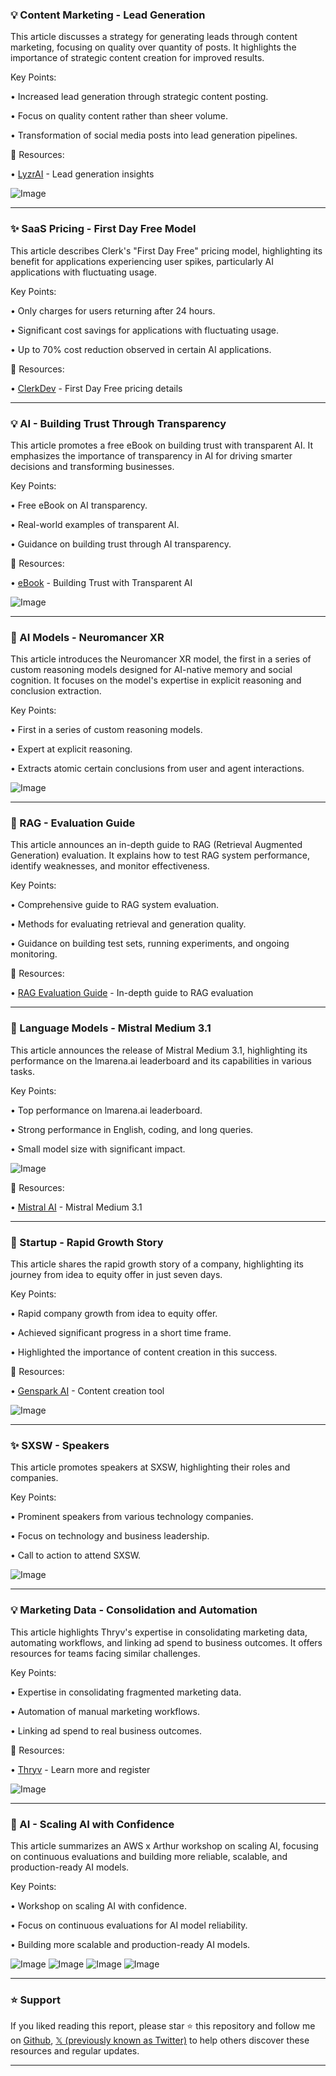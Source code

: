 ### 💡 Content Marketing - Lead Generation

This article discusses a strategy for generating leads through content marketing, focusing on quality over quantity of posts.  It highlights the importance of strategic content creation for improved results.

Key Points:

• Increased lead generation through strategic content posting.


• Focus on quality content rather than sheer volume.


• Transformation of social media posts into lead generation pipelines.



🔗 Resources:

• [LyzrAI](https://x.com/LyzrAI) - Lead generation insights


![Image](https://pbs.twimg.com/media/GzDrEQHX0AA4I_2?format=jpg&name=small)


---

### ✨ SaaS Pricing - First Day Free Model

This article describes Clerk's "First Day Free" pricing model, highlighting its benefit for applications experiencing user spikes, particularly AI applications with fluctuating usage.

Key Points:

• Only charges for users returning after 24 hours.


• Significant cost savings for applications with fluctuating usage.


• Up to 70% cost reduction observed in certain AI applications.



🔗 Resources:

• [ClerkDev](https://x.com/ClerkDev) - First Day Free pricing details


---

### 💡 AI - Building Trust Through Transparency

This article promotes a free eBook on building trust with transparent AI.  It emphasizes the importance of transparency in AI for driving smarter decisions and transforming businesses.

Key Points:

• Free eBook on AI transparency.


• Real-world examples of transparent AI.


• Guidance on building trust through AI transparency.


🔗 Resources:

• [eBook](https://bit.ly/40GR3li) - Building Trust with Transparent AI


![Image](https://pbs.twimg.com/media/GzDpNpVXEAAyHSp?format=jpg&name=small)


---

### 🤖 AI Models - Neuromancer XR

This article introduces the Neuromancer XR model, the first in a series of custom reasoning models designed for AI-native memory and social cognition.  It focuses on the model's expertise in explicit reasoning and conclusion extraction.

Key Points:

• First in a series of custom reasoning models.


• Expert at explicit reasoning.


• Extracts atomic certain conclusions from user and agent interactions.



![Image](https://pbs.twimg.com/media/Gy5kgpTWgAAQciF?format=jpg&name=small)


---

### 🤖 RAG - Evaluation Guide

This article announces an in-depth guide to RAG (Retrieval Augmented Generation) evaluation. It explains how to test RAG system performance, identify weaknesses, and monitor effectiveness.

Key Points:

• Comprehensive guide to RAG system evaluation.


• Methods for evaluating retrieval and generation quality.


• Guidance on building test sets, running experiments, and ongoing monitoring.



🔗 Resources:

• [RAG Evaluation Guide](https://t.co/Jh2adbYeXo) - In-depth guide to RAG evaluation


---

### 🤖 Language Models - Mistral Medium 3.1

This article announces the release of Mistral Medium 3.1, highlighting its performance on the lmarena.ai leaderboard and its capabilities in various tasks.

Key Points:

• Top performance on lmarena.ai leaderboard.


• Strong performance in English, coding, and long queries.


• Small model size with significant impact.



![Image](https://pbs.twimg.com/media/Gy_RqYRXwAMYT4E?format=jpg&name=small)


🔗 Resources:

• [Mistral AI](https://x.com/MistralAI) - Mistral Medium 3.1


---

### 🚀 Startup - Rapid Growth Story

This article shares the rapid growth story of a company, highlighting its journey from idea to equity offer in just seven days.

Key Points:

• Rapid company growth from idea to equity offer.


• Achieved significant progress in a short time frame.


• Highlighted the importance of content creation in this success.


🔗 Resources:

• [Genspark AI](https://genspark.ai/?via=degenspark) - Content creation tool


![Image](https://pbs.twimg.com/amplify_video_thumb/1958993783351136257/img/-uTc0VUIEKY9Fy5y.jpg)


---

### ✨ SXSW - Speakers

This article promotes speakers at SXSW, highlighting their roles and companies.

Key Points:

•  Prominent speakers from various technology companies.


•  Focus on technology and business leadership.


• Call to action to attend SXSW.



![Image](https://pbs.twimg.com/media/Gy_KpP2WsAAgzmq?format=png&name=small)


---

### 💡 Marketing Data - Consolidation and Automation

This article highlights Thryv's expertise in consolidating marketing data, automating workflows, and linking ad spend to business outcomes.  It offers resources for teams facing similar challenges.

Key Points:

• Expertise in consolidating fragmented marketing data.


• Automation of manual marketing workflows.


• Linking ad spend to real business outcomes.



🔗 Resources:

• [Thryv](https://okt.to/kGt50y) - Learn more and register


![Image](https://pbs.twimg.com/media/Gy_KbDfXQAE2r9Z?format=jpg&name=small)


---

### 🤖 AI - Scaling AI with Confidence

This article summarizes an AWS x Arthur workshop on scaling AI, focusing on continuous evaluations and building more reliable, scalable, and production-ready AI models.

Key Points:

• Workshop on scaling AI with confidence.


• Focus on continuous evaluations for AI model reliability.


• Building more scalable and production-ready AI models.



![Image](https://pbs.twimg.com/media/Gy_J0NMWAAAp65Y?format=jpg&name=360x360)
![Image](https://pbs.twimg.com/media/Gy_J0NUXUAAlyoT?format=jpg&name=360x360)
![Image](https://pbs.twimg.com/media/Gy_J0NlX0AA5SKf?format=jpg&name=360x360)
![Image](https://pbs.twimg.com/media/Gy_J0NTXYAAEK4w?format=jpg&name=small)


---

### ⭐️ Support

If you liked reading this report, please star ⭐️ this repository and follow me on [Github](https://github.com/Drix10), [𝕏 (previously known as Twitter)](https://x.com/DRIX_10_) to help others discover these resources and regular updates.

---